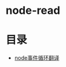 # node-read

# 目录
  - [node事件循环翻译](https://github.com/luanxuechao/node-read/blob/master/src/EventLoop.md)
